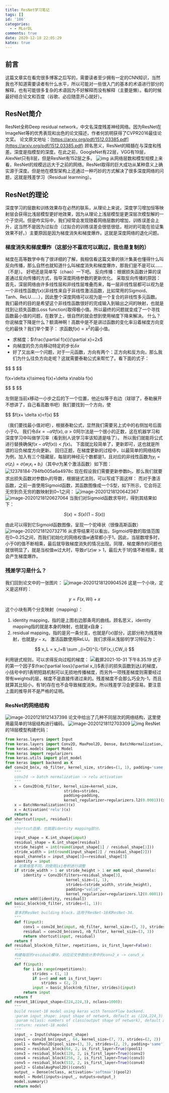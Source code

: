 ```yaml
---
title: ResNet学习笔记
tags: []
id: '106'
categories:
  - - MLorDL
comments: true
date: 2020-12-18 22:05:29
katex: true
---
```

## 前言

这篇文章实在看完很多博客之后写的，需要读者至少拥有一定的CNN知识，当然我也不知道需要读者有什么水平，所以可能对一些很入门的基本的术语进行部分的解释，也有可能很多复杂的术语因为不好解释而没有解释（主要是懒）。看的时候最好结合论文和百度（谷歌、必应随意开心就好）。

## ResNet简介

ResNet全称Deep residual network，中文名深度残差神经网络。因为ResNet在ImageNet等的优秀表现和出色的论文描述，作者何凯明获得了CVPR2016最佳论文奖。
论文原文地址：[https://arxiv.org/pdf/1512.03385.pdf](https://arxiv.org/pdf/1512.03385.pdf)
顾名思义，ResNet的精髓在与深度和残差。深度是指模型的深度。在此之前，GoogleNet有22层，VGG有19层，AlexNet只有8层，但是ResNet有152层之多。
![img](https://img.wush.cc/16311015088231.png?imageView2/0/format/webp/q/80)
从网络层数和模型规模上来看，ResNet的规模远远大于之前的网络。ResNet取得的巨大成功从某种意义上确实源于深度。但是他在模型架构上还通过一种巧妙的方式解决了很多深度网络的问题，这就是残差学习（Residual learnning）。

## ResNet的理论

深度学习的层数和训练效果存在必然的联系，从理论上来说，深度学习增加恒等映射层会获得比浅层模型更好地效果，因为从理论上浅层模型是更深层次模型解的一个子空间。但是咋实际中，我们经常会发现随着网络层数的增加，训练误差会上升，这当然不是因为过拟合（过拟合的训练误差会很低很低，相对的可能在验证集效果不好。）主要原因是因为梯度消失和梯度爆炸。这就是深度网络的退化问题。

### 梯度消失和梯度爆炸（这部分不喜欢可以跳过，我也是复制的）

梯度在高等数学中有了很详细的了解，我相信看这篇文章的铁汁集美也懂得什么叫反向传播，那么自然也就知道什么叫梯度消失和梯度爆炸，那我们是不是可以......（不是）。
好吧还是简单写（chao）一下吧。
反向传播：根据损失函数计算的误差通过反向传播的方式，指导深度网络参数的更新优化。
采取反向传播的原因：首先，深层网络由许多线性层和非线性层堆叠而来，每一层非线性层都可以视为是一个非线性函数$f(x)$(非线性来自于非线性激活函数，比如常用的Sigmoid、Tanh、ReLU......），因此整个深度网络可以视为是一个复合的非线性多元函数。
我们最终的目的是希望这个非线性函数很好的完成输入到输出之间的映射，也就是找到让损失函数(Loss function)取得极小值。所以最终的问题就变成了一个寻找函数最小值的问题，在数学上，很自然的就会想到使用梯度下降来解决。
什么？你说梯度下降是什么？额滴神啊！高数中是不是讲过函数的变化率沿着梯度方向变化的最快？我们举个栗子：
求函数$f(x) = x^2$的最小值。

* 求梯度：$\frac{\partial f(x)}{\partial x}=2x$
* 向梯度的负方向移动特定的步长$\delta x$
* 好了又出来一个问题，对于一元函数，方向有两个：正方向和反方向，那么我们为什么往负方向走呢？这就需要泰勒公式来帮忙了。看下面的式子：

$$
$
$$

  f(x+\delta x)\simeq f(x)+\delta x\nabla f(x)

$$
$
$$

  左侧是当前x移动一小步之后的下一个位置，他近似等于右边（球球了，泰勒展开不想讲了，自己看高数书吧）我们要找到一个方向，使

$$
$f(x+ \delta x)<f(x)
$$

  （我们要找最小值对吧），根据泰勒公式，显然我们需要另上式中的右侧加号后面小于0。
  我们令$\delta x = -\alpha \nabla f(x),\alpha >0$阿尔法是一个很小的正数，这在机器学习和深度学习中叫做学习率（看到别人说学习率该知道是啥了）。
  所以我们就能将公式进行替换确保$f(x-\alpha \nabla f(x))<f(x)$。
  下面就比较简单了，更新即可，这也就是所谓的沿负梯度方向更新。
回归正题，在梯度更新的过程中，以最简单的网络结构为例，加入有三个隐藏层，每层的神经元个数都是1，且对应的非线性函数为$y_i = \sigma(z_i)=\sigma(w_i x_i + b_i)$（其中$\sigma$为某个激活函数）如下图：
![12378184-794fb005a6a4978c](https://img.wush.cc/12378184-794fb005a6a4978c.webp)
现在假设我们需要更新参数$b_1$，那么我们就要求出损失函数对参数$b_1$的导数，根据链式法则，可以写成下面这样：
而对于激活函数，之前一直使用Sigmoid函数，其函数图像成一个S型，如下所示，它会将正无穷到负无穷的数映射到0~1之间：
![image-20201218120642367](https://img.wush.cc/16311015088289.png?imageView2/0/format/webp/q/80)
![image-20201218120627064](https://img.wush.cc/16311015088446.png?imageView2/0/format/webp/q/80)
当我们对Sigmoid函数求导时，得到其结果如下：

$$
S(x)=S(x)(1-S(x))
$$

由此可以得到它Sigmoid函数图像，呈现一个驼峰状（很像高斯函数）
![image-20201218120732716](https://img.wush.cc/16311015088477.png?imageView2/0/format/webp/q/80)
从求导结果可以看出，Sigmoid导数的取值范围在0~0.25之间，而我们初始化的网络权值$w$通常都小于1，因此，当层数增多时，小于0的值不断相乘，最后就导致梯度消失的情况出现。同理，梯度爆炸的问题也就很明显了，就是当权值$w$过大时，导致$\sigma'(z)w > 1$，最后大于1的值不断相乘，就会产生梯度爆炸。

### 残差学习是什么？

我们回到论文中的一张图片：
![image-20201218120904526](https://img.wush.cc/16311015088332.png?imageView2/0/format/webp/q/80)
这是一个小块，定义是这样的：

$$
y = F(x,{Wi})+x
$$

这个小块有两个分支映射（mapping）：

1. identity mapping，指的是上图右边那条弯的曲线。顾名思义，identity mapping指的就是本身的映射，也就是$x$自身；
2. residual mapping，指的是另一条分支，也就是$F(x)$部分，这部分称为残差映射，也就是$y-x$。
   激活函数使用ReLU。
   我们求得从浅层$l$的学习特征为：

$$
x_L = x_l+B \sum _{i=Dl}^{L-1}F(x_i,CW_i)
$$

利用链式规则，可以求得反向过程的梯度： ![截屏2021-10-31 下午8.35.19](https://img.wush.cc/jie-ping20211031-xia-wu83519.png?imageView2/0/format/webp/q/80)
式子的第一个因子$\frac{\partial loss}{\partial x_l}$表示的损失函数到达$L$的梯度，小括号中的1表明短路机制可以无损地传播梯度，而另外一项残差梯度则需要经过带有weights的层，梯度不是直接传递过来的。残差梯度不会那么巧全为-1，而且就算其比较小，有1的存在也不会导致梯度消失。所以残差学习会更容易。要注意上面的推导并不是严格的证明。

### ResNet的网络结构

![image-20201218121437398](https://img.wush.cc/16311015088391.png?imageView2/0/format/webp/q/80)
论文中给出了几种不同层次的网络结构，这里使用最简单的18层结构进行编码。
![image-20201218112703309](https://img.wush.cc/16311015088418.png?imageView2/0/format/webp/q/80)
![img](https://img.wush.cc/picgo12378184-794fb005a6a4978c.webp)
ResNet的18层模型构建代码：

```python
from keras.layers import Input
from keras.layers import Conv2D, MaxPool2D, Dense, BatchNormalization, Activation, add, GlobalAvgPool2D
from keras.models import Model
from keras import regularizers
from keras.utils import plot_model
from keras import backend as K
def conv2d_bn(x, nb_filter, kernel_size, strides=(1, 1), padding='same'):
    """
    conv2d -> batch normalization -> relu activation
    """
    x = Conv2D(nb_filter, kernel_size=kernel_size,
                          strides=strides,
                          padding=padding,
                          kernel_regularizer=regularizers.l2(0.0001))(x)
    x = BatchNormalization()(x)
    x = Activation('relu')(x)
    return x
def shortcut(input, residual):
    """
    shortcut连接，也就是identity mapping部分。
    """
    input_shape = K.int_shape(input)
    residual_shape = K.int_shape(residual)
    stride_height = int(round(input_shape[1] / residual_shape[1]))
    stride_width = int(round(input_shape[2] / residual_shape[2]))
    equal_channels = input_shape[3]==residual_shape[3]
    identity = input
    # 如果维度不同，则使用1x1卷积进行调整
    if stride_width > 1 or stride_height > 1 or not equal_channels:
        identity = Conv2D(filters=residual_shape[3],
                           kernel_size=(1, 1),
                           strides=(stride_width, stride_height),
                           padding="valid",
                           kernel_regularizer=regularizers.l2(0.0001))(input)
    return add([identity, residual])
def basic_block(nb_filter, strides=(1, 1)):
    """
    基本的ResNet building block，适用于ResNet-18和ResNet-34.
    """
    def f(input):
        conv1 = conv2d_bn(input, nb_filter, kernel_size=(3, 3), strides=strides)
        residual = conv2d_bn(conv1, nb_filter, kernel_size=(3, 3))
        return shortcut(input, residual)
    return f
def residual_block(nb_filter, repetitions, is_first_layer=False):
    """
    构建每层的residual模块，对应论文参数统计表中的conv2_x -> conv5_x
    """
    def f(input):
        for i in range(repetitions):
            strides = (1, 1)
            if i==0 and not is_first_layer:
                strides = (2, 2)
            input = basic_block(nb_filter, strides)(input)
        return input
    return f
def resnet_18(input_shape=(224,224,3), nclass=1000):
    """
    build resnet-18 model using keras with TensorFlow backend.
    :param input_shape: input shape of network, default as (224,224,3)
    :param nclass: numbers of class(output shape of network), default as 1000
    :return: resnet-18 model
    """
    input_ = Input(shape=input_shape)
    conv1 = conv2d_bn(input_, 64, kernel_size=(7, 7), strides=(2, 2))
    pool1 = MaxPool2D(pool_size=(3, 3), strides=(2, 2), padding='same')(conv1)
    conv2 = residual_block(64, 2, is_first_layer=True)(pool1)
    conv3 = residual_block(128, 2, is_first_layer=True)(conv2)
    conv4 = residual_block(256, 2, is_first_layer=True)(conv3)
    conv5 = residual_block(512, 2, is_first_layer=True)(conv4)
    pool2 = GlobalAvgPool2D()(conv5)
    output_ = Dense(nclass, activation='softmax')(pool2)
    model = Model(inputs=input_, outputs=output_)
    model.summary()
    return model
```
